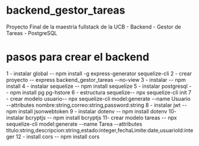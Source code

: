 # backend_gestor_tareas
Proyecto Final de la maestría fullstack de la UCB - Backend - Gestor de Tareas - PostgreSQL
# pasos para crear el backend
1 - instalar global     -- npm install -g express-generator sequelize-cli
2 - crear proyecto      -- express backend_gestor_tareas --no-view
3 - instalar            -- npm install
4 - instalar sequelize  -- npm install sequelize
5 - instalar postgresql -- npm install pg pg-hstore
6 - estructura sequelize-- npx sequelize-cli init
7 - crear modelo usuario-- npx sequelize-cli model:generate --name Usuario --attributes nombre:string,correo:string,password:string
8 - instalar jwt        -- npm install jsonwebtoken
9 - instalar dotenv     -- npm install dotenv
10- instalar bcryptjs   -- npm install bcryptjs
11- crear modelo tareas -- npx sequelize-cli model:generate --name Tarea --attributes titulo:string,descripcion:string,estado:integer,fechaLimite:date,usuarioId:integer
12 - install cors       -- npm install cors
